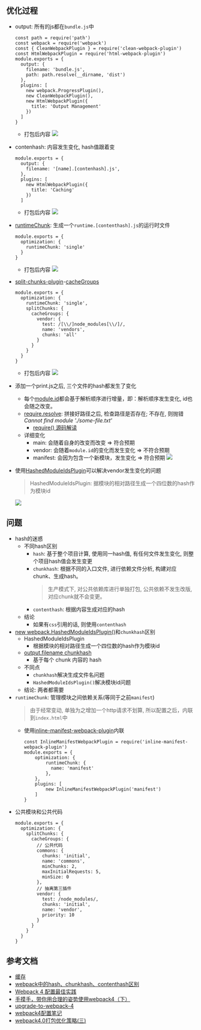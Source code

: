 ## 优化过程
- output: 所有的js都在`bundle.js`中
  ```
  const path = require('path')
  const webpack = require('webpack')
  const { CleanWebpackPlugin } = require('clean-webpack-plugin')
  const HtmlWebpackPlugin = require('html-webpack-plugin')
  module.exports = {
    output: {
      filename: 'bundle.js',
      path: path.resolve(__dirname, 'dist')
    },
    plugins: [
      new webpack.ProgressPlugin(),
      new CleanWebpackPlugin(),
      new HtmlWebpackPlugin({
        title: 'Output Management'
      })
    ]
  }
  ```
  - 打包后内容
  ![](http://ww1.sinaimg.cn/large/8c4687a3ly1g6fkg44wgfj21am0je78e.jpg)
- contenhash: 内容发生变化, hash值跟着变
  ```
  module.exports = {
    output: {
      filename: '[name].[contenhash].js',
    },
    plugins: [
      new HtmlWebpackPlugin({
        title: 'Caching'
      })
    ]
  ```
  - 打包后内容
  ![](http://ww1.sinaimg.cn/large/8c4687a3ly1g6fkhj0sx9j21ai0lmdl6.jpg)
- [runtimeChunk](https://webpack.docschina.org/configuration/optimization/#optimization-runtimechunk): 生成一个`runtime.[contenthash].js`的运行时文件
  ```
  module.exports = {
    optimization: {
      runtimeChunk: 'single'
    }
  }
  ```
  - 打包后内容
  ![](http://ww1.sinaimg.cn/large/8c4687a3ly1g6fkhqyjdqj21ci0n4ag1.jpg)
- [split-chunks-plugin](https://webpack.docschina.org/plugins/split-chunks-plugin/)-[cacheGroups](https://webpack.docschina.org/plugins/split-chunks-plugin/#splitchunks-cachegroups)
  ```
  module.exports = {
    optimization: {
      runtimeChunk: 'single',
      splitChunks: {
        cacheGroups: {
          vendor: {
            test: /[\\/]node_modules[\\/]/,
            name: 'vendors',
            chunks: 'all'
          }
        }
      }
    }
  }
  ```
  - 打包后内容
  ![](http://ww1.sinaimg.cn/large/8c4687a3ly1g6fki18qyyj21h40kkjzf.jpg)
- 添加一个print.js之后, 三个文件的hash都发生了变化
  - 每个[module.id](https://webpack.docschina.org/api/module-variables#module-id-commonjs-)都会基于解析顺序进行增量，即：解析顺序发生变化, id也会随之改变。
  - [require.resolve](https://lellansin.wordpress.com/2017/04/22/node-js-%E7%9A%84-require-resolve-%E7%AE%80%E4%BB%8B/): 拼接好路径之后, 检查路径是否存在; 不存在, 则抛错*Cannot find module './some-file.txt'*
    - [require() 源码解读](http://www.ruanyifeng.com/blog/2015/05/require.html)
  - 详细变化
    - main: 会随着自身的改变而改变 => 符合预期
    - vendor: 会随着`module.id`的变化而发生变化 => 不符合预期
    - manifest: 会因为包含一个新模块，发生变化 => 符合预期
    ![](http://ww1.sinaimg.cn/large/8c4687a3ly1g6gncsxbfjj21gs11s7jj.jpg)
- 使用[HashedModuleIdsPlugin](https://webpack.docschina.org/plugins/hashed-module-ids-plugin)可以解决vendor发生变化的问题
  > HashedModuleIdsPlugin: 据模块的相对路径生成一个四位数的hash作为模块id

    ![](http://ww1.sinaimg.cn/large/8c4687a3ly1g6gndmsgj6j20p10jr0xb.jpg)
## 问题
- hash的迷惑
  - 不同hash区别
    - `hash`: 基于整个项目计算, 使用同一hash值, 有任何文件发生变化, 则整个项目hash值会发生变更
    - `chunkhash`: 根据不同的入口文件, 进行依赖文件分析, 构建对应chunk、生成hash。
      > 生产模式下, 对公共依赖库进行单独打包, 公共依赖不发生改版, 对应chunk就不会变更。
    - `contenthash`: 根据内容生成对应的hash
  - 结论
    - 如果有`css`引用的话, 则使用`contenthash`
- [new webpack.HashedModuleIdsPlugin()](https://webpack.docschina.org/plugins/hashed-module-ids-plugin)和`chunkhash`区别
  - HashedModuleIdsPlugin
    - 根据模块的相对路径生成一个四位数的hash作为模块id
  - [output.filename chunkhash](https://webpack.docschina.org/configuration/output/#output-filename)
    - 基于每个 chunk 内容的 hash
  - 不同点
    - `chunkhash`解决生成文件名问题
    - `HashedModuleIdsPlugin()`解决模块id问题
  - 结论: 两者都需要
- `runtimeChunk`: 管理模块之间依赖关系(等同于之前`manifest`)
  > 由于经常变动, 单独为之增加一个http请求不划算, 所以配置之后，内联到`index.html`中
  - 使用[inline-manifest-webpack-plugin](https://github.com/szrenwei/inline-manifest-webpack-plugin)内联
    ```
    const InlineManifestWebpackPlugin = require('inline-manifest-webpack-plugin')
    module.exports = {
        optimization: {
            runtimeChunk: {
              name: 'manifest'
            },
        },
        plugins: [
            new InlineManifestWebpackPlugin('manifest')
        ]
    }
    ```
- 公共模块和公共代码
  ```
  module.exports = {
    optimization: {
      splitChunks: {
        cacheGroups: {
          // 公共代码
          commons: {
            chunks: 'initial',
            name: 'commons',
            minChunks: 2,
            maxInitialRequests: 5,
            minSize: 0
          },
          // 抽离第三插件
          vendor: {
            test: /node_modules/,
            chunks: 'initial',
            name: 'vendor',
            priority: 10
          }
        }
      }
    }
  }
  ```
## 参考文档
- [缓存](https://webpack.docschina.org/guides/caching)
- [webpack中的hash、chunkhash、contenthash区别](https://juejin.im/post/5a4502be6fb9a0450d1162ed)
- [Webpack 4 配置最佳实践](https://zxc0328.github.io/2018/06/19/webpack-4-config-best-practices/)
- [手摸手，带你用合理的姿势使用webpack4（下）](https://segmentfault.com/a/1190000015919928#articleHeader4)
- [upgrade-to-webpack-4](https://dev.to/flexdinesh/upgrade-to-webpack-4---5bc5)
- [webpack4配置笔记](https://www.my-fe.pub/post/webpack-4-basic-config-note.html)
- [webpack4.0打包优化策略(三)](https://juejin.im/post/5ac76a8f51882555677ecc06)
